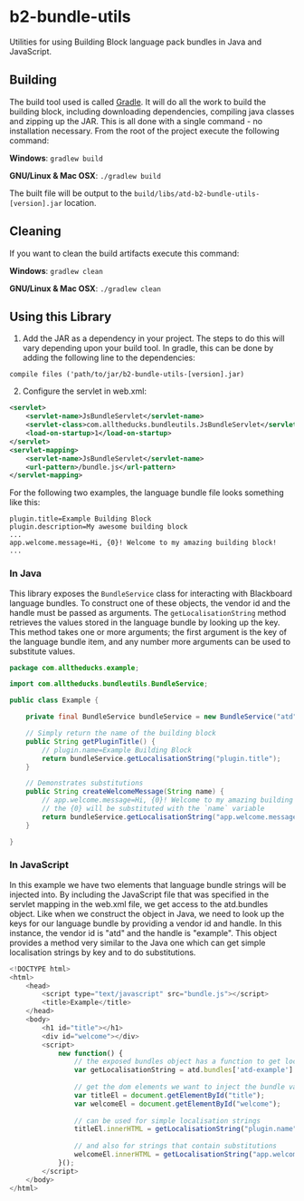 # b2-bundle-utils

Utilities for using Building Block language pack bundles in Java and 
JavaScript.

## Building

The build tool used is called [Gradle](http://www.gradle.org/). It 
will do all the work to build the building block, including downloading 
dependencies, compiling java classes and zipping up the JAR. This is all
done with a single command - no installation necessary. From the root of
the project execute the following command:

**Windows**: `gradlew build`

**GNU/Linux & Mac OSX**: `./gradlew build`

The built file will be output to the 
`build/libs/atd-b2-bundle-utils-[version].jar` location.

## Cleaning

If you want to clean the build artifacts execute this command:

**Windows**: `gradlew clean`

**GNU/Linux & Mac OSX**: `./gradlew clean`

## Using this Library

1. Add the JAR as a dependency in your project. The steps to do this
will vary depending upon your build tool. In gradle, this can be done
by adding the following line to the dependencies: 

`compile files ('path/to/jar/b2-bundle-utils-[version].jar)`

2. Configure the servlet in web.xml:
 
```xml
<servlet>
    <servlet-name>JsBundleServlet</servlet-name>
    <servlet-class>com.alltheducks.bundleutils.JsBundleServlet</servlet-class>
    <load-on-startup>1</load-on-startup>
</servlet>
<servlet-mapping>
    <servlet-name>JsBundleServlet</servlet-name>
    <url-pattern>/bundle.js</url-pattern>
</servlet-mapping>
```

For the following two examples, the language bundle file looks something
like this:
```
plugin.title=Example Building Block
plugin.description=My awesome building block
...
app.welcome.message=Hi, {0}! Welcome to my amazing building block!
...
```

### In Java

This library exposes the `BundleService` class for interacting with 
Blackboard language bundles. To construct one of these objects, the 
vendor id and the handle must be passed as arguments. The 
`getLocalisationString` method retrieves the values stored in the 
language bundle by looking up the key. This method takes one or more 
arguments; the first argument is the key of the language bundle item, 
and any number more arguments can be used to substitute values.

```java
package com.alltheducks.example;

import com.alltheducks.bundleutils.BundleService;

public class Example {

    private final BundleService bundleService = new BundleService("atd", "example");

    // Simply return the name of the building block
    public String getPluginTitle() {
        // plugin.name=Example Building Block
        return bundleService.getLocalisationString("plugin.title");
    }

    // Demonstrates substitutions
    public String createWelcomeMessage(String name) {
        // app.welcome.message=Hi, {0}! Welcome to my amazing building block!
        // the {0} will be substituted with the `name` variable
        return bundleService.getLocalisationString("app.welcome.message", name);
    }

}
```

### In JavaScript

In this example we have two elements that language bundle strings will 
be injected into. By including the JavaScript file that was specified 
in the servlet mapping in the web.xml file, we get access to the 
atd.bundles object. Like when we construct the object in Java, we need 
to look up the keys for our language bundle by providing a vendor id and
handle. In this instance, the vendor id is "atd" and the handle is 
"example". This object provides a method very similar to the Java one 
which can get simple localisation strings by key and to do 
substitutions.

```javascript
<!DOCTYPE html>
<html>
    <head>
        <script type="text/javascript" src="bundle.js"></script>
        <title>Example</title>
    </head>
    <body>
        <h1 id="title"></h1>
        <div id="welcome"></div>
        <script>
            new function() {
                // the exposed bundles object has a function to get localisation keys
                var getLocalisationString = atd.bundles['atd-example'].getString;
                
                // get the dom elements we want to inject the bundle values into
                var titleEl = document.getElementById("title");
                var welcomeEl = document.getElementById("welcome");
                
                // can be used for simple localisation strings
                titleEl.innerHTML = getLocalisationString("plugin.name");
                
                // and also for strings that contain substitutions
                welcomeEl.innerHTML = getLocalisationString("app.welcome.message", "Fred");
            }();
        </script>
    </body>
</html>
```




